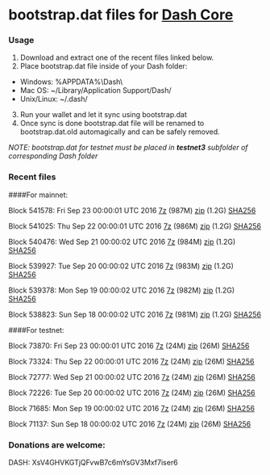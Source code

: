 # bootstrap.dat files for [Dash Core](https://www.dash.org)

### Usage

1. Download and extract one of the recent files linked below.
2. Place bootstrap.dat file inside of your Dash folder:
 - Windows: %APPDATA%\Dash\
 - Mac OS: ~/Library/Application Support/Dash/
 - Unix/Linux: ~/.dash/
3. Run your wallet and let it sync using bootstrap.dat
4. Once sync is done bootstrap.dat file will be renamed to bootstrap.dat.old automagically and can be safely removed.

_NOTE: bootstrap.dat for testnet must be placed in **testnet3** subfolder of corresponding Dash folder_

### Recent files

####For mainnet:

Block 541578: Fri Sep 23 00:00:01 UTC 2016 [7z](https://transfer.sh/qNSPd/bootstrap.dat.20160923.7z) (987M) [zip](https://transfer.sh/M3wqp/bootstrap.dat.20160923.zip) (1.2G) [SHA256](https://transfer.sh/Mp5m7/sha256.txt)

Block 541025: Thu Sep 22 00:00:01 UTC 2016 [7z](https://transfer.sh/y9479/bootstrap.dat.20160922.7z) (986M) [zip](https://transfer.sh/WdZOu/bootstrap.dat.20160922.zip) (1.2G) [SHA256](https://transfer.sh/k9E1B/sha256.txt)

Block 540476: Wed Sep 21 00:00:02 UTC 2016 [7z](https://transfer.sh/Sfzvj/bootstrap.dat.20160921.7z) (984M) [zip](https://transfer.sh/9c2do/bootstrap.dat.20160921.zip) (1.2G) [SHA256](https://transfer.sh/73Im1/sha256.txt)

Block 539927: Tue Sep 20 00:00:02 UTC 2016 [7z](https://transfer.sh/HX4N9/bootstrap.dat.20160920.7z) (983M) [zip](https://transfer.sh/jwDeV/bootstrap.dat.20160920.zip) (1.2G) [SHA256](https://transfer.sh/Moftu/sha256.txt)

Block 539378: Mon Sep 19 00:00:02 UTC 2016 [7z](https://transfer.sh/i6cfM/bootstrap.dat.20160919.7z) (982M) [zip](https://transfer.sh/amjCL/bootstrap.dat.20160919.zip) (1.2G) [SHA256](https://transfer.sh/HF3BM/sha256.txt)

Block 538823: Sun Sep 18 00:00:02 UTC 2016 [7z](https://transfer.sh/1r13Y/bootstrap.dat.20160918.7z) (981M) [zip](https://transfer.sh/R5QLY/bootstrap.dat.20160918.zip) (1.2G) [SHA256](https://transfer.sh/34OE5/sha256.txt)

####For testnet:

Block 73870: Fri Sep 23 00:00:01 UTC 2016 [7z](https://transfer.sh/YMpFr/bootstrap.dat.20160923.7z) (24M) [zip](https://transfer.sh/TKKL2/bootstrap.dat.20160923.zip) (26M) [SHA256](https://transfer.sh/JbS6J/sha256.txt)

Block 73324: Thu Sep 22 00:00:01 UTC 2016 [7z](https://transfer.sh/11RvXQ/bootstrap.dat.20160922.7z) (24M) [zip](https://transfer.sh/UJkTS/bootstrap.dat.20160922.zip) (26M) [SHA256](https://transfer.sh/Odcu0/sha256.txt)

Block 72777: Wed Sep 21 00:00:02 UTC 2016 [7z](https://transfer.sh/PNpoq/bootstrap.dat.20160921.7z) (24M) [zip](https://transfer.sh/9toYu/bootstrap.dat.20160921.zip) (26M) [SHA256](https://transfer.sh/8ouTB/sha256.txt)

Block 72226: Tue Sep 20 00:00:02 UTC 2016 [7z](https://transfer.sh/EMDRw/bootstrap.dat.20160920.7z) (24M) [zip](https://transfer.sh/5snwM/bootstrap.dat.20160920.zip) (26M) [SHA256](https://transfer.sh/J8nvj/sha256.txt)

Block 71685: Mon Sep 19 00:00:02 UTC 2016 [7z](https://transfer.sh/h6fs1/bootstrap.dat.20160919.7z) (24M) [zip](https://transfer.sh/JxYra/bootstrap.dat.20160919.zip) (26M) [SHA256](https://transfer.sh/11HEpK/sha256.txt)

Block 71137: Sun Sep 18 00:00:02 UTC 2016 [7z](https://transfer.sh/mIrHD/bootstrap.dat.20160918.7z) (24M) [zip](https://transfer.sh/xbeQC/bootstrap.dat.20160918.zip) (26M) [SHA256](https://transfer.sh/8jHwt/sha256.txt)

### Donations are welcome:

DASH: XsV4GHVKGTjQFvwB7c6mYsGV3Mxf7iser6
